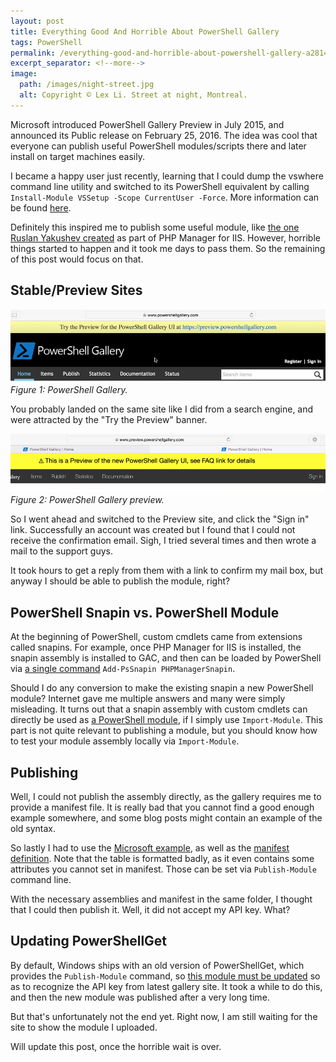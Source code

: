 ```yaml
---
layout: post
title: Everything Good And Horrible About PowerShell Gallery
tags: PowerShell
permalink: /everything-good-and-horrible-about-powershell-gallery-a2814e1a8ab6
excerpt_separator: <!--more-->
image:
  path: /images/night-street.jpg
  alt: Copyright © Lex Li. Street at night, Montreal.
---
```


Microsoft introduced PowerShell Gallery Preview in July 2015, and announced its Public release on February 25, 2016. The idea was cool that everyone can publish useful PowerShell modules/scripts there and later install on target machines easily.
<!--more-->

I became a happy user just recently, learning that I could dump the vswhere command line utility and switched to its PowerShell equivalent by calling `Install-Module VSSetup -Scope CurrentUser -Force`. More information can be found [here](https://github.com/Microsoft/vssetup.powershell).

Definitely this inspired me to publish some useful module, like [the one Ruslan Yakushev created](https://www.phpmanager.xyz/tutorials/command-line.html) as part of PHP Manager for IIS. However, horrible things started to happen and it took me days to pass them. So the remaining of this post would focus on that.

## Stable/Preview Sites
![img-description](/images/stable-site.png)
_Figure 1: PowerShell Gallery._

You probably landed on the same site like I did from a search engine, and were attracted by the "Try the Preview" banner.

![img-description](/images/preview-site.png)
_Figure 2: PowerShell Gallery preview._

So I went ahead and switched to the Preview site, and click the "Sign in" link. Successfully an account was created but I found that I could not receive the confirmation email. Sigh, I tried several times and then wrote a mail to the support guys.

It took hours to get a reply from them with a link to confirm my mail box, but anyway I should be able to publish the module, right?

## PowerShell Snapin vs. PowerShell Module

At the beginning of PowerShell, custom cmdlets came from extensions called snapins. For example, once PHP Manager for IIS is installed, the snapin assembly is installed to GAC, and then can be loaded by PowerShell via [a single command](https://docs.microsoft.com/powershell/module/microsoft.powershell.core/add-pssnapin?view=powershell-5.1) `Add-PsSnapin PHPManagerSnapin`.

Should I do any conversion to make the existing snapin a new PowerShell module? Internet gave me multiple answers and many were simply misleading. It turns out that a snapin assembly with custom cmdlets can directly be used as [a PowerShell module](https://docs.microsoft.com/powershell/module/microsoft.powershell.core/import-module?view=powershell-6), if I simply use `Import-Module`. This part is not quite relevant to publishing a module, but you should know how to test your module assembly locally via `Import-Module`.

## Publishing

Well, I could not publish the assembly directly, as the gallery requires me to provide a manifest file. It is really bad that you cannot find a good enough example somewhere, and some blog posts might contain an example of the old syntax.

So lastly I had to use the [Microsoft example](https://github.com/Microsoft/vssetup.powershell/blob/develop/src/VSSetup.PowerShell/VSSetup.psd1), as well as the [manifest definition](https://docs.microsoft.com/powershell/gallery/concepts/item-manifest-affecting-ui). Note that the table is formatted badly, as it even contains some attributes you cannot set in manifest. Those can be set via `Publish-Module` command line.

With the necessary assemblies and manifest in the same folder, I thought that I could then publish it. Well, it did not accept my API key. What?

## Updating PowerShellGet

By default, Windows ships with an old version of PowerShellGet, which provides the `Publish-Module` command, so [this module must be updated](https://docs.microsoft.com/powershell/gallery/installing-psget) so as to recognize the API key from latest gallery site. 
It took a while to do this, and then the new module was published after a very long time.

But that's unfortunately not the end yet. Right now, I am still waiting for the site to show the module I uploaded.

Will update this post, once the horrible wait is over.
